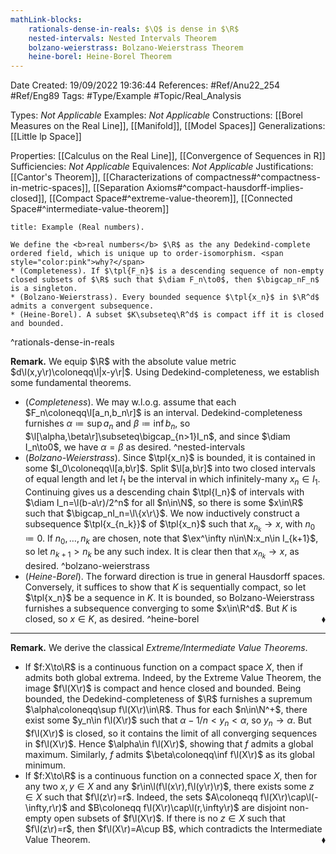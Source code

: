 ```yaml
---
mathLink-blocks:
    rationals-dense-in-reals: $\Q$ is dense in $\R$
    nested-intervals: Nested Intervals Theorem
    bolzano-weierstrass: Bolzano-Weierstrass Theorem
    heine-borel: Heine-Borel Theorem
---
```


<div class="topSpace"></div>

Date Created: 19/09/2022 19:36:44
References: #Ref/Anu22_254 #Ref/Eng89
Tags: #Type/Example #Topic/Real_Analysis

Types: <i>Not Applicable</i>
Examples: <i>Not Applicable</i>
Constructions: [[Borel Measures on the Real Line]], [[Manifold]], [[Model Spaces]]
Generalizations: [[Little lp Space]]

Properties: [[Calculus on the Real Line]], [[Convergence of Sequences in R]]
Sufficiencies: <i>Not Applicable</i>
Equivalences: <i>Not Applicable</i>
Justifications: [[Cantor's Theorem]], [[Characterizations of compactness#^compactness-in-metric-spaces]], [[Separation Axioms#^compact-hausdorff-implies-closed]], [[Compact Space#^extreme-value-theorem]], [[Connected Space#^intermediate-value-theorem]]

``` ad-Example
title: Example (Real numbers).

We define the <b>real numbers</b> $\R$ as the any Dedekind-complete ordered field, which is unique up to order-isomorphism. <span style="color:pink">why?</span>
* (Completeness). If $\tpl{F_n}$ is a descending sequence of non-empty closed subsets of $\R$ such that $\diam F_n\to0$, then $\bigcap_nF_n$ is a singleton.
* (Bolzano-Weierstrass). Every bounded sequence $\tpl{x_n}$ in $\R^d$ admits a convergent subsequence.
* (Heine-Borel). A subset $K\subseteq\R^d$ is compact iff it is closed and bounded.

```
^rationals-dense-in-reals

<b>Remark.</b> We equip $\R$ with the absolute value metric $d\l(x,y\r)\coloneqq\l|x-y\r|$. Using Dedekind-completeness, we establish some fundamental theorems.
* (<i>Completeness</i>). We may w.l.o.g. assume that each $F_n\coloneqq\l[a_n,b_n\r]$ is an interval. Dedekind-completeness furnishes $\alpha\coloneqq\sup a_n$ and $\beta\coloneqq\inf b_n$, so $\l[\alpha,\beta\r]\subseteq\bigcap_{n>1}I_n$, and since $\diam I_n\to0$, we have $\alpha=\beta$ as desired. ^nested-intervals
* (<i>Bolzano-Weierstrass</i>). Since $\tpl{x_n}$ is bounded, it is contained in some $I_0\coloneqq\l[a,b\r]$. Split $\l[a,b\r]$ into two closed intervals of equal length and let $I_1$ be the interval in which infinitely-many $x_n\in I_1$. Continuing gives us a descending chain $\tpl{I_n}$ of intervals with $\diam I_n=\l(b-a\r)/2^n$ for all $n\in\N$, so there is some $x\in\R$ such that $\bigcap_nI_n=\l\{x\r\}$. We now inductively construct a subsequence $\tpl{x_{n_k}}$ of $\tpl{x_n}$ such that $x_{n_k}\to x$, with $n_0\coloneqq0$. If $n_0,\dots,n_k$ are chosen, note that $\ex^\infty n\in\N:x_n\in I_{k+1}$, so let $n_{k+1}>n_k$ be any such index. It is clear then that $x_{n_k}\to x$, as desired. ^bolzano-weierstrass
* (<i>Heine-Borel</i>). The forward direction is true in general Hausdorff spaces. Conversely, it suffices to show that $K$ is sequentially compact, so let $\tpl{x_n}$ be a sequence in $K$. It is bounded, so Bolzano-Weierstrass furnishes a subsequence converging to some $x\in\R^d$. But $K$ is closed, so $x\in K$, as desired.<span style="float:right;">$\blacklozenge$</span> ^heine-borel

---

<b>Remark.</b> We derive the classical <i>Extreme/Intermediate Value Theorems</i>.
* If $f:X\to\R$ is a continuous function on a compact space $X$, then if admits both global extrema. Indeed, by the Extreme Value Theorem, the image $f\l(X\r)$ is compact and hence closed and bounded. Being bounded, the Dedekind-completeness of $\R$ furnishes a supremum $\alpha\coloneqq\sup f\l(X\r)\in\R$. Thus for each $n\in\N^+$, there exist some $y_n\in f\l(X\r)$ such that $\alpha-1/n<y_n<\alpha$, so $y_n\to\alpha$. But $f\l(X\r)$ is closed, so it contains the limit of all converging sequences in $f\l(X\r)$. Hence $\alpha\in f\l(X\r)$, showing that $f$ admits a global maximum. Similarly, $f$ admits $\beta\coloneqq\inf f\l(X\r)$ as its global minimum.
* If $f:X\to\R$ is a continuous function on a connected space $X$, then for any two $x,y\in X$ and any $r\in\l(f\l(x\r),f\l(y\r)\r)$, there exists some $z\in X$ such that $f\l(z\r)=r$. Indeed, the sets $A\coloneqq f\l(X\r)\cap\l(-\infty,r\r)$ and $B\coloneqq f\l(X\r)\cap\l(r,\infty\r)$ are disjoint non-empty open subsets of $f\l(X\r)$. If there is no $z\in X$ such that $f\l(z\r)=r$, then $f\l(X\r)=A\cup B$, which contradicts the Intermediate Value Theorem.<span style="float:right;">$\blacklozenge$</span>
